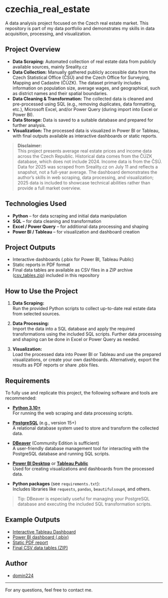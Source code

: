 # czechia_real_estate

A data analysis project focused on the Czech real estate market. This repository is part of my data portfolio and demonstrates my skills in data acquisition, processing, and visualization.

## Project Overview

- **Data Scraping:** Automated collection of real estate data from publicly available sources, mainly Sreality.cz
- **Data Collection:** Manually gathered publicly accessible data from the Czech Statistical Office (ČSÚ) and the Czech Office for Surveying, Mapping and Cadastre (ČÚZK). The dataset primarily includes information on population size, average wages, and geographical, such as district names and their spatial boundaries.
- **Data Cleaning & Transformation:** The collected data is cleaned and pre-processed using SQL (e.g., removing duplicates, data formatting, etc.), Microsoft Excel, and/or Power Query (during import into Excel or Power BI).
- **Data Storage:** Data is saved to a suitable database and prepared for further analysis.
- **Visualization:** The processed data is visualized in Power BI or Tableau, with final outputs available as interactive dashboards or static reports.

> **Disclaimer:**  
> This project presents average real estate prices and income data across the Czech Republic. Historical data comes from the ČÚZK database, which does not include 2024. Income data is from the ČSÚ. Data for 2025 was scraped from Sreality.cz on July 11 and reflects a snapshot, not a full-year average. The dashboard demonstrates the author’s skills in web scraping, data processing, and visualization; 2025 data is included to showcase technical abilities rather than provide a full market overview.

## Technologies Used

- **Python** – for data scraping and initial data manipulation
- **SQL** – for data cleaning and transformation
- **Excel / Power Query** – for additional data processing and shaping
- **Power BI / Tableau** – for visualization and dashboard creation

## Project Outputs

- Interactive dashboards (.pbix for Power BI, Tableau Public)
- Static reports in PDF format
- Final data tables are available as CSV files in a ZIP archive ([csv_tables.zip](csv_tables.zip)) included in this repository

## How to Use the Project

1. **Data Scraping:**  
   Run the provided Python scripts to collect up-to-date real estate data from selected sources.

2. **Data Processing:**  
   Import the data into a SQL database and apply the required transformations using the included SQL scripts. Further data processing and shaping can be done in Excel or Power Query as needed.

3. **Visualization:**  
   Load the processed data into Power BI or Tableau and use the prepared visualizations, or create your own dashboards. Alternatively, export the results as PDF reports or share .pbix files.

## Requirements

To fully use and replicate this project, the following software and tools are recommended:

- **[Python 3.10+](https://www.python.org/downloads/)**  
  For running the web scraping and data processing scripts.

- **[PostgreSQL](https://www.postgresql.org/)** (e.g., version 15+)  
  A relational database system used to store and transform the collected data.

- **[DBeaver](https://dbeaver.io/)** (Community Edition is sufficient)  
  A user-friendly database management tool for interacting with the PostgreSQL database and running SQL scripts.

- **[Power BI Desktop](https://powerbi.microsoft.com/en-us/desktop/)** or **[Tableau Public](https://public.tableau.com/)**  
  Used for creating visualizations and dashboards from the processed data.

- **Python packages** (see `requirements.txt`):  
  Includes libraries like `requests`, `pandas`, `beautifulsoup4`, and others.

> Tip: DBeaver is especially useful for managing your PostgreSQL database and executing the included SQL transformation scripts.

## Example Outputs

- [Interactive Tableau Dashboard](https://public.tableau.com/views/Czechia_dashboard/Dashboard1?:language=en-US&:sid=&:redirect=auth&:display_count=n&:origin=viz_share_link)
- [Power BI dashboard (.pbix)](powerbi_dashboard.pbix)
- [Static PDF report](powerbi_dashboard.pdf)
- [Final CSV data tables (ZIP)](csv_tables.zip)


## Author

- [domin224](https://github.com/domin224)

---

For any questions, feel free to contact me.
